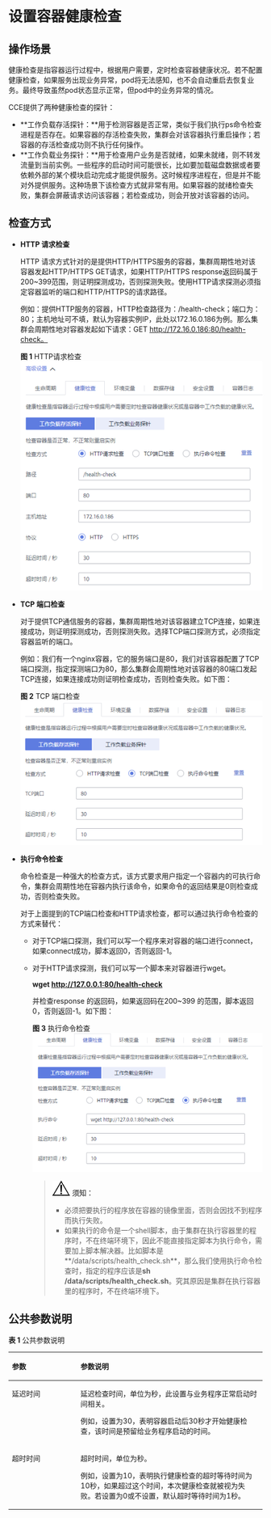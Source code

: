 # 设置容器健康检查<a name="cce_01_0112"></a>

## 操作场景<a name="section1731112174912"></a>

健康检查是指容器运行过程中，根据用户需要，定时检查容器健康状况。若不配置健康检查，如果服务出现业务异常，pod将无法感知，也不会自动重启去恢复业务。最终导致虽然pod状态显示正常，但pod中的业务异常的情况。

CCE提供了两种健康检查的探针：

-   **工作负载存活探针：**用于检测容器是否正常，类似于我们执行ps命令检查进程是否存在。如果容器的存活检查失败，集群会对该容器执行重启操作；若容器的存活检查成功则不执行任何操作。
-   **工作负载业务探针：**用于检查用户业务是否就绪，如果未就绪，则不转发流量到当前实例。一些程序的启动时间可能很长，比如要加载磁盘数据或者要依赖外部的某个模块启动完成才能提供服务。这时候程序进程在，但是并不能对外提供服务。这种场景下该检查方式就非常有用。如果容器的就绪检查失败，集群会屏蔽请求访问该容器；若检查成功，则会开放对该容器的访问。

## 检查方式<a name="section476025319384"></a>

-   **HTTP 请求检查**

    HTTP 请求方式针对的是提供HTTP/HTTPS服务的容器，集群周期性地对该容器发起HTTP/HTTPS GET请求，如果HTTP/HTTPS response返回码属于200\~399范围，则证明探测成功，否则探测失败。使用HTTP请求探测必须指定容器监听的端口和HTTP/HTTPS的请求路径。

    例如：提供HTTP服务的容器，HTTP检查路径为：/health-check；端口为：80；主机地址可不填，默认为容器实例IP，此处以172.16.0.186为例。那么集群会周期性地对容器发起如下请求：GET http://172.16.0.186:80/health-check。

    **图 1**  HTTP请求检查<a name="fig1046354013219"></a>  
    ![](figures/HTTP请求检查.png "HTTP请求检查")

-   **TCP 端口检查**

    对于提供TCP通信服务的容器，集群周期性地对该容器建立TCP连接，如果连接成功，则证明探测成功，否则探测失败。选择TCP端口探测方式，必须指定容器监听的端口。

    例如：我们有一个nginx容器，它的服务端口是80，我们对该容器配置了TCP端口探测，指定探测端口为80，那么集群会周期性地对该容器的80端口发起TCP连接，如果连接成功则证明检查成功，否则检查失败。如下图：

    **图 2**  TCP 端口检查<a name="fig19535111122317"></a>  
    ![](figures/TCP-端口检查.png "TCP-端口检查")

-   **执行命令检查**

    命令检查是一种强大的检查方式，该方式要求用户指定一个容器内的可执行命令，集群会周期性地在容器内执行该命令，如果命令的返回结果是0则检查成功，否则检查失败。

    对于上面提到的TCP端口检查和HTTP请求检查，都可以通过执行命令检查的方式来替代：

    -   对于TCP端口探测，我们可以写一个程序来对容器的端口进行connect，如果connect成功，脚本返回0，否则返回-1。
    -   对于HTTP请求探测，我们可以写一个脚本来对容器进行wget。

        **wget http://127.0.0.1:80/health-check**

        并检查response 的返回码，如果返回码在200\~399 的范围，脚本返回0，否则返回-1。如下图：

        **图 3**  执行命令检查<a name="fig352810973514"></a>  
        ![](figures/执行命令检查.png "执行命令检查")

        >![](public_sys-resources/icon-notice.gif) **须知：** 
        >-   必须把要执行的程序放在容器的镜像里面，否则会因找不到程序而执行失败。
        >-   如果执行的命令是一个shell脚本，由于集群在执行容器里的程序时，不在终端环境下，因此不能直接指定脚本为执行命令，需要加上脚本解决器。比如脚本是**/data/scripts/health\_check.sh**，那么我们使用执行命令检查时，指定的程序应该是**sh /data/scripts/health\_check.sh**。究其原因是集群在执行容器里的程序时，不在终端环境下。



## 公共参数说明<a name="section2050653544516"></a>

**表 1**  公共参数说明

<a name="t045a8ee10cb946eaa4c01da4319b7206"></a>
<table><thead align="left"><tr id="re3891f83a0b242b1bf3f178042398166"><th class="cellrowborder" valign="top" width="27%" id="mcps1.2.3.1.1"><p id="afec93a787dcb46788032cfc70a14a22e"><a name="afec93a787dcb46788032cfc70a14a22e"></a><a name="afec93a787dcb46788032cfc70a14a22e"></a>参数</p>
</th>
<th class="cellrowborder" valign="top" width="73%" id="mcps1.2.3.1.2"><p id="zh-cn_topic_0052519475_p74835383351"><a name="zh-cn_topic_0052519475_p74835383351"></a><a name="zh-cn_topic_0052519475_p74835383351"></a>参数说明</p>
</th>
</tr>
</thead>
<tbody><tr id="r82f45c7641534b8d80da858ce9ce9be7"><td class="cellrowborder" valign="top" width="27%" headers="mcps1.2.3.1.1 "><p id="p183641821163711"><a name="p183641821163711"></a><a name="p183641821163711"></a>延迟时间</p>
</td>
<td class="cellrowborder" valign="top" width="73%" headers="mcps1.2.3.1.2 "><p id="p173941610161614"><a name="p173941610161614"></a><a name="p173941610161614"></a>延迟检查时间，单位为秒，此设置与业务程序正常启动时间相关。</p>
<p id="zh-cn_topic_0052519475_p05855219373"><a name="zh-cn_topic_0052519475_p05855219373"></a><a name="zh-cn_topic_0052519475_p05855219373"></a>例如，设置为30，表明容器启动后30秒才开始健康检查，该时间是预留给业务程序启动的时间。</p>
</td>
</tr>
<tr id="rf8dd0b9b29af4b96bcf3efaecb0c4bb2"><td class="cellrowborder" valign="top" width="27%" headers="mcps1.2.3.1.1 "><p id="p36325348374"><a name="p36325348374"></a><a name="p36325348374"></a>超时时间</p>
</td>
<td class="cellrowborder" valign="top" width="73%" headers="mcps1.2.3.1.2 "><p id="p052822120161"><a name="p052822120161"></a><a name="p052822120161"></a>超时时间，单位为秒。</p>
<p id="a376926047bc64e0a9304d6c9828fc5a2"><a name="a376926047bc64e0a9304d6c9828fc5a2"></a><a name="a376926047bc64e0a9304d6c9828fc5a2"></a>例如，设置为10，表明执行健康检查的超时等待时间为10秒，如果超过这个时间，本次健康检查就被视为失败。若设置为0或不设置，默认超时等待时间为1秒。</p>
</td>
</tr>
</tbody>
</table>

